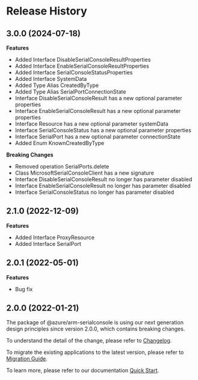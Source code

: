 # Release History
    
## 3.0.0 (2024-07-18)
    
**Features**

  - Added Interface DisableSerialConsoleResultProperties
  - Added Interface EnableSerialConsoleResultProperties
  - Added Interface SerialConsoleStatusProperties
  - Added Interface SystemData
  - Added Type Alias CreatedByType
  - Added Type Alias SerialPortConnectionState
  - Interface DisableSerialConsoleResult has a new optional parameter properties
  - Interface EnableSerialConsoleResult has a new optional parameter properties
  - Interface Resource has a new optional parameter systemData
  - Interface SerialConsoleStatus has a new optional parameter properties
  - Interface SerialPort has a new optional parameter connectionState
  - Added Enum KnownCreatedByType

**Breaking Changes**

  - Removed operation SerialPorts.delete
  - Class MicrosoftSerialConsoleClient has a new signature
  - Interface DisableSerialConsoleResult no longer has parameter disabled
  - Interface EnableSerialConsoleResult no longer has parameter disabled
  - Interface SerialConsoleStatus no longer has parameter disabled
    
    
## 2.1.0 (2022-12-09)
    
**Features**

  - Added Interface ProxyResource
  - Added Interface SerialPort
    
## 2.0.1 (2022-05-01)

**Features**

  - Bug fix
    
## 2.0.0 (2022-01-21)

The package of @azure/arm-serialconsole is using our next generation design principles since version 2.0.0, which contains breaking changes.

To understand the detail of the change, please refer to [Changelog](https://aka.ms/js-track2-changelog).

To migrate the existing applications to the latest version, please refer to [Migration Guide](https://aka.ms/js-track2-migration-guide).

To learn more, please refer to our documentation [Quick Start](https://aka.ms/azsdk/js/mgmt/quickstart).
